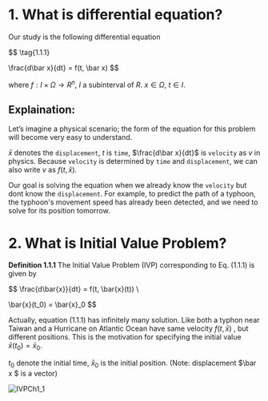 # 1. What is differential equation?

Our study is the following differential equation 

$$
\tag{1.1.1} 

\frac{d\bar x}{dt} = f(t, \bar x)
$$

where $f: I \times \Omega \rightarrow R^n$, $I$ a subinterval of $R$. $x \in \Omega$, $t \in I$. 

## Explaination:

Let’s imagine a physical scenario; the form of the equation for this problem will become very easy to understand.

$\bar x$ denotes the `displacement`, $t$ is `time`, $\frac{d\bar x}{dt}$ is `velocity` as $v$ in physics. Because `velocity` is determined by `time` and `displacement`, we can also write $v$ as $f(t, \bar x)$. 



Our goal is solving the equation when we already know the  `velocity` but dont know the `displacement`.  For example, to predict the path of a typhoon, the typhoon's movement speed has already been detected, and we need to solve for its position tomorrow. 



# 2. What is Initial Value Problem?

**Definition 1.1.1** The Initial Value Problem (IVP) corresponding to Eq. (1.1.1) is given by 

$$
\frac{d\bar{x}}{dt} = f(t, \bar{x}(t))  \\

\bar{x}(t_0) = \bar{x}_0 
$$

Actually, equation (1.1.1)  has infinitely many solution. Like both a typhon near Taiwan and a Hurricane on Atlantic Ocean have same velocity $f(t, \bar x )$ , but different positions. This is the motivation for specifying the initial value $\bar x(t_0)=\bar x_0$. 



$t_0$ denote the initial time, $\bar x_0$ is the initial position.  (Note: displacement $\bar x $ is a vector)



![IVPCh1_1](file:///C:/Users/1/Documents/Documents/Mathematics_notes/ODE/JuliaCode/Ch1_IVP.svg)










